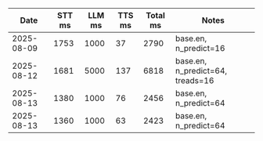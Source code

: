 | Date       |STT ms|LLM ms|TTS ms| Total ms | Notes                       
|------------|------|------|------|----------|----------------------------------|
| 2025-08-09 | 1753 | 1000 | 37   | 2790     | base.en, n_predict=16            |
| 2025-08-12 | 1681 | 5000 | 137  | 6818     | base.en, n_predict=64, treads=16 |
| 2025-08-13 | 1380 | 1000 | 76   | 2456     | base.en, n_predict=64            |
| 2025-08-13 | 1360 | 1000 | 63   | 2423     | base.en, n_predict=64            |
